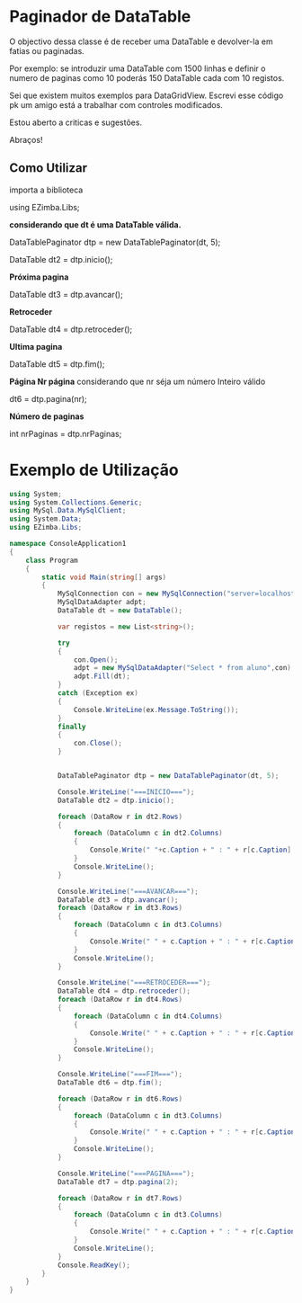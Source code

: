 # Paginador de DataTable
O objectivo dessa classe é de receber uma DataTable e devolver-la em fatias ou paginadas.

Por exemplo: se introduzir uma DataTable com 1500 linhas e definir o numero de paginas como 10
poderás 150 DataTable cada com 10 registos.

Sei que existem muitos exemplos para DataGridView.
Escrevi esse código pk um amigo está a trabalhar com controles modificados.

Estou aberto a criticas e sugestões.

Abraços!

## Como Utilizar

importa a biblioteca 

using EZimba.Libs;

**considerando que dt é uma DataTable válida.**

DataTablePaginator dtp = new DataTablePaginator(dt, 5);


DataTable dt2 = dtp.inicio();

**Próxima pagina**

DataTable dt3 = dtp.avancar();

**Retroceder**

DataTable dt4 = dtp.retroceder();

**Ultima pagina**

DataTable dt5 = dtp.fim();

**Página Nr página**
considerando que nr séja um número Inteiro válido

dt6 = dtp.pagina(nr);

**Número de paginas**

int nrPaginas = dtp.nrPaginas;



# Exemplo de Utilização
```csharp
using System;
using System.Collections.Generic;
using MySql.Data.MySqlClient;
using System.Data;
using EZimba.Libs;

namespace ConsoleApplication1
{
    class Program
    {
        static void Main(string[] args)
        {
            MySqlConnection con = new MySqlConnection("server=localhost; database=escola; userid=root");
            MySqlDataAdapter adpt;
            DataTable dt = new DataTable();

            var registos = new List<string>();

            try
            {
                con.Open();
                adpt = new MySqlDataAdapter("Select * from aluno",con);
                adpt.Fill(dt);
            }
            catch (Exception ex)
            {
                Console.WriteLine(ex.Message.ToString());
            }
            finally
            {
                con.Close();
            }


            DataTablePaginator dtp = new DataTablePaginator(dt, 5);

            Console.WriteLine("===INICIO===");
            DataTable dt2 = dtp.inicio();

            foreach (DataRow r in dt2.Rows)
            {
                foreach (DataColumn c in dt2.Columns)
                {
                    Console.Write(" "+c.Caption + " : " + r[c.Caption].ToString());
                }
                Console.WriteLine();
            }

            Console.WriteLine("===AVANCAR===");
            DataTable dt3 = dtp.avancar();
            foreach (DataRow r in dt3.Rows)
            {
                foreach (DataColumn c in dt3.Columns)
                {
                    Console.Write(" " + c.Caption + " : " + r[c.Caption].ToString());
                }
                Console.WriteLine();
            }

            Console.WriteLine("===RETROCEDER===");
            DataTable dt4 = dtp.retroceder();
            foreach (DataRow r in dt4.Rows)
            {
                foreach (DataColumn c in dt4.Columns)
                {
                    Console.Write(" " + c.Caption + " : " + r[c.Caption].ToString());
                }
                Console.WriteLine();
            }

            Console.WriteLine("===FIM===");
            DataTable dt6 = dtp.fim();

            foreach (DataRow r in dt6.Rows)
            {
                foreach (DataColumn c in dt3.Columns)
                {
                    Console.Write(" " + c.Caption + " : " + r[c.Caption].ToString());
                }
                Console.WriteLine();
            }

            Console.WriteLine("===PAGINA===");
            DataTable dt7 = dtp.pagina(2);

            foreach (DataRow r in dt7.Rows)
            {
                foreach (DataColumn c in dt3.Columns)
                {
                    Console.Write(" " + c.Caption + " : " + r[c.Caption].ToString());
                }
                Console.WriteLine();
            }
            Console.ReadKey();
        }
    }
}
```
